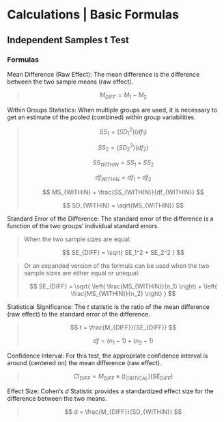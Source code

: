 # Calculations | Basic Formulas

## Independent Samples t Test

### Formulas

Mean Difference (Raw Effect): The mean difference is the difference between the two sample means (raw effect).

> $$ M_{DIFF} = M_1 - M_2 $$

Within Groups Statistics: When multiple groups are used, it is necessary to get an estimate of the pooled (combined) within group variabilities.

> $$ SS_1 = ( SD_1^2 ) ( df_1)  $$
>
> $$ SS_2 = ( SD_2^2 ) ( df_2) $$
>
> $$ SS_{WITHIN} = SS_1 + SS_ 2 $$
>
> $$ df_{WITHIN} = df_1 + df_ 2 $$
>
> $$ MS_{WITHIN} = \frac{SS_{WITHIN}}{df_{WITHIN}} $$
>
> $$ SD_{WITHIN} = \sqrt{MS_{WITHIN}} $$

Standard Error of the Difference: The standard error of the difference is a function of the two groups’ individual standard errors. 

> When the two sample sizes are equal:
>
> $$ SE_{DIFF} = \sqrt{ SE_1^2 + SE_2^2 } $$

> Or an expanded version of the formula can be used when the two sample sizes are either equal or unequal:
>
> $$ SE_{DIFF} = \sqrt{ \left( \frac{MS_{WITHIN}}{n_1} \right) + \left( \frac{MS_{WITHIN}}{n_2} \right) } $$

Statistical Significance: The *t* statistic is the ratio of the mean difference (raw effect) to the standard error of the difference.

> $$ t = \frac{M_{DIFF}}{SE_{DIFF}} $$
>
> $$ df = ( n_1 - 1 ) + ( n_2 - 1) $$

Confidence Interval: For this test, the appropriate confidence interval is around (centered on) the mean difference (raw effect).

> $$ CI_{DIFF} = M_{DIFF} \pm (t_{CRITICAL}) ( SE_{DIFF}) $$

Effect Size: Cohen’s *d* Statistic provides a standardized effect size for the difference between the two means.

> $$ d = \frac{M_{DIFF}}{SD_{WITHIN}} $$
